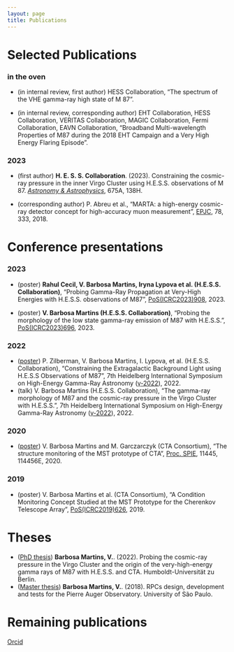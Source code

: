 ```yaml
---
layout: page
title: Publications
---
```

# Selected Publications

### in the oven
- (in internal review, first author) HESS Collaboration, “The spectrum of the VHE gamma-ray high state of M 87”.

- (in internal review, corresponding author) EHT Collaboration, HESS Collaboration, VERITAS Collaboration, MAGIC Collaboration, Fermi Collaboration, EAVN Collaboration, “Broadband Multi-wavelength Properties of M87 during the 2018 EHT Campaign and a Very High Energy Flaring Episode”.

### 2023
- (first author) **H. E. S. S. Collaboration**. (2023). Constraining the cosmic-ray pressure in the inner Virgo Cluster using H.E.S.S. observations of M 87. [*Astronomy & Astrophysics*](https://ui.adsabs.harvard.edu/abs/2023A%26A...675A.138H/abstract), 675A, 138H.

- (corresponding author) P. Abreu et al., “MARTA: a high-energy cosmic-ray detector concept for high-accuracy muon measurement”, [EPJC](https://doi.org/10.1140/epjc/s10052-018-5820-2), 78, 333, 2018.

# Conference presentations

### 2023
- (poster)  **Rahul Cecil, V. Barbosa Martins, Iryna Lypova et al. (H.E.S.S. Collaboration)**, “Probing Gamma-Ray Propagation at Very-High Energies with H.E.S.S. observations of M87”, [PoS(ICRC2023)908](https://pos.sissa.it/444/908/pdf), 2023.

- (poster) **V. Barbosa Martins (H.E.S.S. Collaboration)**, “Probing the morphology of the low state gamma-ray emission of M87 with H.E.S.S.”, [PoS(ICRC2023)696](https://pos.sissa.it/444/696/pdf), 2023.

### 2022
- ([poster](https://indico.icc.ub.edu/event/46/contributions/1337/attachments/357/674/ID404-PerriZilberman-M87_EBL.pdf)) P. Zilberman, V. Barbosa Martins, I. Lypova, et al. (H.E.S.S. Collaboration), “Constraining the Extragalactic Background Light using H.E.S.S Observations of M87”, 7th Heidelberg International Symposium on High-Energy Gamma-Ray Astronomy ([γ-2022](https://indico.icc.ub.edu/event/46/contributions/1337/)), 2022.
- (talk) V. Barbosa Martins (H.E.S.S. Collaboration), “The gamma-ray morphology of M87 and the cosmic-ray pressure in the Virgo Cluster with H.E.S.S.”, 7th Heidelberg International Symposium on High-Energy Gamma-Ray Astronomy ([γ-2022](https://indico.icc.ub.edu/event/46/contributions/1301/)), 2022.

### 2020
- ([poster](https://www.spiedigitallibrary.org/conference-proceedings-of-spie/11445/114456E/The-structure-monitoring-of-the-MST-prototype-of-CTA/10.1117/12.2560930.short)) V. Barbosa Martins and M. Garczarczyk (CTA Consortium), “The structure monitoring of the MST prototype of CTA”, [Proc. SPIE](https://doi.org/10.1117/12.2560930), 11445, 114456E, 2020.

### 2019
- (poster) V. Barbosa Martins et al. (CTA Consortium), “A Condition Monitoring Concept Studied at the MST Prototype for the Cherenkov Telescope Array”, [PoS(ICRC2019)626](https://pos.sissa.it/358/626/), 2019.

# Theses
- ([PhD thesis](https://edoc.hu-berlin.de/handle/18452/25715)) **Barbosa Martins, V.**. (2022). Probing the cosmic-ray pressure in the Virgo Cluster and the origin of the very-high-energy gamma rays of M87 with H.E.S.S. and CTA. Humboldt-Universität zu Berlin.
- ([Master thesis](https://teses.usp.br/teses/disponiveis/76/76132/tde-26092018-083023/pt-br.php)) **Barbosa Martins, V.**. (2018). RPCs design, development and tests for the Pierre Auger Observatory. University of São Paulo.

# Remaining publications
[Orcid](https://orcid.org/0000-0002-5085-8828)

